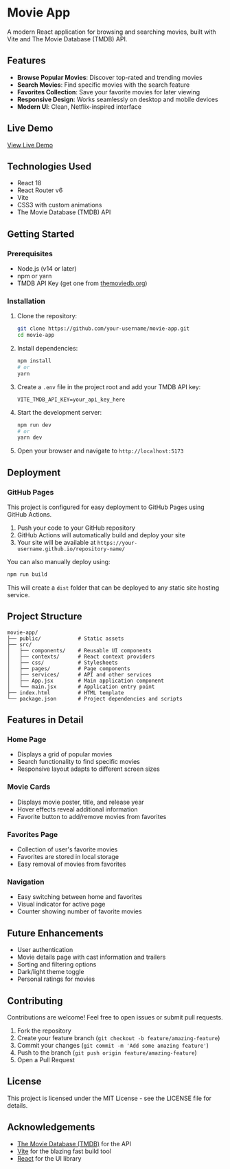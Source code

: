 # Movie App

A modern React application for browsing and searching movies, built with Vite and The Movie Database (TMDB) API.

## Features

- **Browse Popular Movies**: Discover top-rated and trending movies
- **Search Movies**: Find specific movies with the search feature
- **Favorites Collection**: Save your favorite movies for later viewing
- **Responsive Design**: Works seamlessly on desktop and mobile devices
- **Modern UI**: Clean, Netflix-inspired interface

## Live Demo

[View Live Demo](#) <!-- Add your deployed URL when available -->

## Technologies Used

- React 18
- React Router v6
- Vite
- CSS3 with custom animations
- The Movie Database (TMDB) API

## Getting Started

### Prerequisites

- Node.js (v14 or later)
- npm or yarn
- TMDB API Key (get one from [themoviedb.org](https://www.themoviedb.org/))

### Installation

1. Clone the repository:
   ```bash
   git clone https://github.com/your-username/movie-app.git
   cd movie-app
   ```

2. Install dependencies:
   ```bash
   npm install
   # or
   yarn
   ```

3. Create a `.env` file in the project root and add your TMDB API key:
   ```
   VITE_TMDB_API_KEY=your_api_key_here
   ```

4. Start the development server:
   ```bash
   npm run dev
   # or
   yarn dev
   ```

5. Open your browser and navigate to `http://localhost:5173`

## Deployment

### GitHub Pages

This project is configured for easy deployment to GitHub Pages using GitHub Actions.

1. Push your code to your GitHub repository
2. GitHub Actions will automatically build and deploy your site
3. Your site will be available at `https://your-username.github.io/repository-name/`

You can also manually deploy using:

```bash
npm run build
```

This will create a `dist` folder that can be deployed to any static site hosting service.

## Project Structure

```
movie-app/
├── public/            # Static assets
├── src/
│   ├── components/    # Reusable UI components
│   ├── contexts/      # React context providers
│   ├── css/           # Stylesheets
│   ├── pages/         # Page components
│   ├── services/      # API and other services
│   ├── App.jsx        # Main application component
│   └── main.jsx       # Application entry point
├── index.html         # HTML template
└── package.json       # Project dependencies and scripts
```

## Features in Detail

### Home Page
- Displays a grid of popular movies
- Search functionality to find specific movies
- Responsive layout adapts to different screen sizes

### Movie Cards
- Displays movie poster, title, and release year
- Hover effects reveal additional information
- Favorite button to add/remove movies from favorites

### Favorites Page
- Collection of user's favorite movies
- Favorites are stored in local storage
- Easy removal of movies from favorites

### Navigation
- Easy switching between home and favorites
- Visual indicator for active page
- Counter showing number of favorite movies

## Future Enhancements

- User authentication
- Movie details page with cast information and trailers
- Sorting and filtering options
- Dark/light theme toggle
- Personal ratings for movies

## Contributing

Contributions are welcome! Feel free to open issues or submit pull requests.

1. Fork the repository
2. Create your feature branch (`git checkout -b feature/amazing-feature`)
3. Commit your changes (`git commit -m 'Add some amazing feature'`)
4. Push to the branch (`git push origin feature/amazing-feature`)
5. Open a Pull Request

## License

This project is licensed under the MIT License - see the LICENSE file for details.

## Acknowledgements

- [The Movie Database (TMDB)](https://www.themoviedb.org/) for the API
- [Vite](https://vitejs.dev/) for the blazing fast build tool
- [React](https://reactjs.org/) for the UI library

